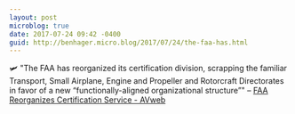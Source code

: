 ```yaml
---
layout: post
microblog: true
date: 2017-07-24 09:42 -0400
guid: http://benhager.micro.blog/2017/07/24/the-faa-has.html
---
```

🛩 "The FAA has reorganized its certification division, scrapping the familiar Transport, Small Airplane, Engine and Propeller and Rotorcraft Directorates in favor of a new “functionally-aligned organizational structure”" – [FAA Reorganizes Certification Service - AVweb](https://www.avweb.com/avwebflash/news/FAA-Reorganizes-Certification-Service-229334-1.html)
